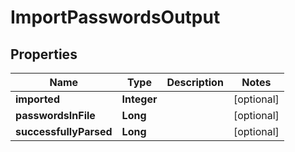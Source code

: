 

# ImportPasswordsOutput


## Properties

Name | Type | Description | Notes
------------ | ------------- | ------------- | -------------
**imported** | **Integer** |  |  [optional]
**passwordsInFile** | **Long** |  |  [optional]
**successfullyParsed** | **Long** |  |  [optional]



